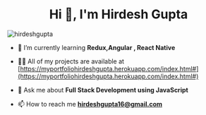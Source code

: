 <h1 align="center">Hi 👋, I'm Hirdesh Gupta</h1>

<p align="left"> <img src="https://komarev.com/ghpvc/?username=hirdeshgupta" alt="hirdeshgupta" /> </p>

- 🌱 I’m currently learning **Redux,Angular , React Native**

- 👨‍💻 All of my projects are available at [https://myportfoliohirdeshgupta.herokuapp.com/index.html#](https://myportfoliohirdeshgupta.herokuapp.com/index.html#)

- 💬 Ask me about **Full Stack Development  using JavaScript**

- 📫 How to reach me **hirdeshgupta16@gmail.com**
